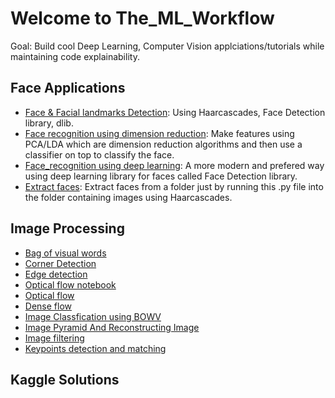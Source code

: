 # Welcome to The_ML_Workflow
Goal: Build cool Deep Learning, Computer Vision applciations/tutorials while maintaining code explainability. 

## Face Applications
* [Face & Facial landmarks Detection](https://github.com/Anku5hk/The_ML_Workflow/blob/master/Face%20Recognition/Face_Detection_methods.ipynb): Using Haarcascades, Face Detection library, dlib.
* [Face recognition using dimension reduction](https://github.com/Anku5hk/The_ML_Workflow/blob/master/Face%20Recognition/Face_recognition_pca.ipynb): Make features using PCA/LDA which are dimension reduction algorithms and then use a classifier on top to classify the face.
* [Face_recognition using deep learning](https://github.com/Anku5hk/The_ML_Workflow/blob/master/Face%20Recognition/Face_recognition_deep_learning.ipynb): A more modern and prefered way using deep learning library for faces called Face Detection library.
* [Extract faces](https://github.com/Anku5hk/The_ML_Workflow/blob/master/Image%20processing/extract_faces.py): Extract faces from a folder just by running this .py file into the folder containing images using Haarcascades.

## Image Processing
* [Bag of visual words](https://github.com/Anku5hk/The_ML_Workflow/blob/master/Image%20processing/Bag_of_visual_words.ipynb)
* [Corner Detection](https://github.com/Anku5hk/The_ML_Workflow/blob/master/Image%20processing/Corner_Detection.ipynb)
* [Edge detection](https://github.com/Anku5hk/The_ML_Workflow/blob/master/Image%20processing/Edge_detection.ipynb)
* [Optical flow notebook](https://github.com/Anku5hk/The_ML_Workflow/blob/master/Image%20processing/Optical_flow.ipynb)
* [Optical flow](https://github.com/Anku5hk/The_ML_Workflow/blob/master/Image%20processing/optical_flow.py)
* [Dense flow](https://github.com/Anku5hk/The_ML_Workflow/blob/master/Image%20processing/Dense_flow.py)
* [Image Classfication using BOWV](https://github.com/Anku5hk/The_ML_Workflow/blob/master/Image%20processing/Image_Classfication_using_BOWV.ipynb)
* [Image Pyramid And Reconstructing Image](https://github.com/Anku5hk/The_ML_Workflow/blob/master/Image%20processing/Image_Pyramid_And_Reconstructing_Image.ipynb)
* [Image filtering](https://github.com/Anku5hk/The_ML_Workflow/blob/master/Image%20processing/Image_filtering.ipynb)
* [Keypoints detection and matching](https://github.com/Anku5hk/The_ML_Workflow/blob/master/Image%20processing/Keypoints%20detection%20and%20matching.ipynb)

## Kaggle Solutions
##
